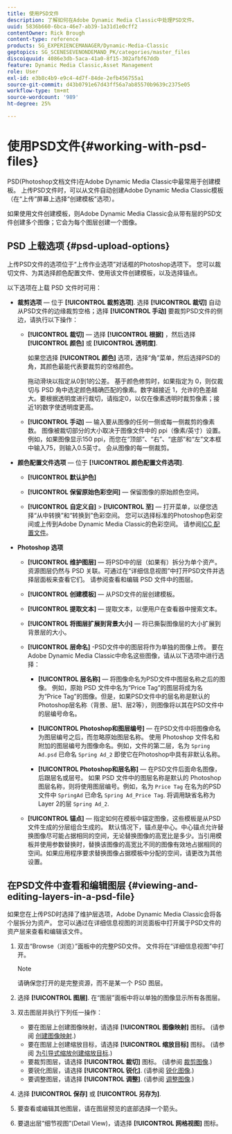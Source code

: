 ```yaml
---
title: 使用PSD文件
description: 了解如何在Adobe Dynamic Media Classic中处理PSD文件。
uuid: 5836b660-6bca-46e7-ab39-1a31d1e0cff2
contentOwner: Rick Brough
content-type: reference
products: SG_EXPERIENCEMANAGER/Dynamic-Media-Classic
geptopics: SG_SCENESEVENONDEMAND_PK/categories/master_files
discoiquuid: 4086e3db-5aca-41a0-8f15-302afbf67ddb
feature: Dynamic Media Classic,Asset Management
role: User
exl-id: e3b8c4b9-e9c4-4d7f-84de-2efb456755a1
source-git-commit: d43b0791e67d43ff56a7ab85570b9639c2375e05
workflow-type: tm+mt
source-wordcount: '989'
ht-degree: 25%

---
```


# 使用PSD文件{#working-with-psd-files}

<!--   USED TO BE AN OPTION UNDER COLOR PROFILE OPTIONS * **Convert To sRGB (default)** - Converts to sRGB (Standard Red Green Blue). sRGB is the recommended color space for displaying images on web pages. -->

PSD(Photoshop文档文件)在Adobe Dynamic Media Classic中最常用于创建模板。 上传PSD文件时，可以从文件自动创建Adobe Dynamic Media Classic模板（在“上传”屏幕上选择“创建模板”选项）。

如果使用文件创建模板，则Adobe Dynamic Media Classic会从带有层的PSD文件创建多个图像；它会为每个图层创建一个图像。

## PSD 上载选项 {#psd-upload-options}

上传PSD文件的选项位于“上传作业选项”对话框的Photoshop选项下。 您可以裁切文件、为其选择颜色配置文件、使用该文件创建模板，以及选择锚点。

以下选项在上载 PSD 文件时可用：

* **裁剪选项**  — 位于 **[!UICONTROL 裁剪选项]**. 选择 **[!UICONTROL 裁切]** 自动从PSD文件的边缘裁剪空格；选择 **[!UICONTROL 手动]** 要裁剪PSD文件的侧边，请执行以下操作：

   * **[!UICONTROL 裁切]**  — 选择 **[!UICONTROL 根据]** ，然后选择 **[!UICONTROL 颜色]** 或 **[!UICONTROL 透明度]**.

      如果您选择 **[!UICONTROL 颜色]** 选项，选择“角”菜单，然后选择PSD的角，其颜色最能代表要裁剪的空格颜色。

      拖动滑块以指定从0到1的公差。 基于颜色修剪时，如果指定为 0，则仅裁切与 PSD 角中选定颜色精确匹配的像素。数字越接近 1，允许的色差越大。要根据透明度进行裁切，请指定0，以仅在像素透明时裁剪像素；接近1的数字使透明度更高。

   * **[!UICONTROL 手动]**  — 输入要从图像的任何一侧或每一侧裁剪的像素数。 图像被裁切部分的大小取决于图像文件中的 ppi（像素/英寸）设置。例如，如果图像显示150 ppi，而您在“顶部”、“右”、“底部”和“左”文本框中输入75，则输入0.5英寸。 会从图像的每一侧裁剪。

* **颜色配置文件选项**  — 位于 **[!UICONTROL 颜色配置文件选项]**.

   * **[!UICONTROL 默认护色]**

   * **[!UICONTROL 保留原始色彩空间]**  — 保留图像的原始颜色空间。

   * **[!UICONTROL 自定义自]** > **[!UICONTROL 至]**  — 打开菜单，以便您选择“从中转换”和“转换到”色彩空间。 您可以选择标准的Photoshop色彩空间或上传到Adobe Dynamic Media Classic的色彩空间。 请参阅[ICC 配置文件](/help/icc-profiles.md)。

* **Photoshop 选项**

   * **[!UICONTROL 维护图层]**  — 将PSD中的层（如果有）拆分为单个资产。 资源图层仍然与 PSD 关联。可通过在“详细信息视图”中打开PSD文件并选择层面板来查看它们。 请参阅查看和编辑 PSD 文件中的图层。

   * **[!UICONTROL 创建模板]**  — 从PSD文件的层创建模板。

   * **[!UICONTROL 提取文本]**  — 提取文本，以便用户在查看器中搜索文本。

   * **[!UICONTROL 将图层扩展到背景大小]**  — 将已撕裂图像层的大小扩展到背景层的大小。

   * **[!UICONTROL 层命名]** -PSD文件中的图层将作为单独的图像上传。 要在Adobe Dynamic Media Classic中命名这些图像，请从以下选项中进行选择：

      * **[!UICONTROL 层名称]**  — 将图像命名为PSD文件中图层名称之后的图像。 例如，原始 PSD 文件中名为“Price Tag”的图层将成为名为“Price Tag”的图像。但是，如果PSD文件中的层名称是默认的Photoshop层名称（背景、层1、层2等），则图像将以其在PSD文件中的层编号命名。 <!-- not their default layer names -->

      * **[!UICONTROL Photoshop和图层编号]**  — 在PSD文件中将图像命名为图层编号之后，而忽略原始图层名称。 使用 Photoshop 文件名和附加的图层编号为图像命名。例如，文件的第二层，名为 `Spring Ad.psd` 已命名 `Spring Ad_2` 即使它在Photoshop中具有非默认名称。

      * **[!UICONTROL Photoshop和层名称]**  — 在PSD文件后面命名图像，后跟层名或层号。 如果 PSD 文件中的图层名称是默认的 Photoshop 图层名称，则将使用图层编号。例如，名为 `Price Tag` 在名为的PSD文件中 `SpringAd` 已命名 `Spring Ad_Price Tag`. 将调用缺省名称为Layer 2的层 `Spring Ad_2`.
   * **[!UICONTROL 锚点]**  — 指定如何在模板中锚定图像，这些模板是从PSD文件生成的分层组合生成的。 默认情况下，锚点是中心。中心锚点允许替换图像尽可能占据相同的空间，无论替换图像的高宽比是多少。当引用模板并使用参数替换时，替换该图像的高宽比不同的图像有效地占据相同的空间。如果应用程序要求替换图像占据模板中分配的空间，请更改为其他设置。


## 在PSD文件中查看和编辑图层 {#viewing-and-editing-layers-in-a-psd-file}

如果您在上传PSD时选择了维护层选项，Adobe Dynamic Media Classic会将各个层拆分为资产。 您可以通过在详细信息视图的浏览面板中打开属于PSD文件的资产层来查看和编辑该文件。

1. 双击“Browse（浏览）”面板中的完整PSD文件。 文件将在“详细信息视图”中打开。

   >[!NOTE]
   >
   >请确保您打开的是完整资源，而不是某一个 PSD 图层。

1. 选择 **[!UICONTROL 图层]**. 在“图层”面板中将以单独的图像显示所有各图层。
1. 双击图层并执行下列任一操作：

   * 要在图层上创建图像映射，请选择 **[!UICONTROL 图像映射]** 图标。 (请参阅 [创建图像映射](creating-image-maps.md#creating_image_maps).)
   * 要在图层上创建缩放目标，请选择 **[!UICONTROL 缩放目标]** 图标。 (请参阅 [为引导式缩放创建缩放目标](creating-zoom-targets-guided-zoom.md#creating_zoom_targets_for_guided_zoom).)
   * 要裁剪图层，请选择 **[!UICONTROL 裁切]** 图标。 (请参阅 [裁剪图像](cropping-image.md#cropping_an_image).)
   * 要锐化图层，请选择 **[!UICONTROL 锐化]**. (请参阅 [锐化图像](sharpening-image.md#sharpening_an_image).)
   * 要调整图层，请选择 **[!UICONTROL 调整]**. (请参阅 [调整图像](adjusting-image.md#adjusting_an_image).)

1. 选择 **[!UICONTROL 保存]** 或 **[!UICONTROL 另存为]**.
1. 要查看或编辑其他图层，请在图层预览的底部选择一个箭头。
1. 要退出层“细节视图”(Detail View)，请选择 **[!UICONTROL 网格视图]** 图标。
